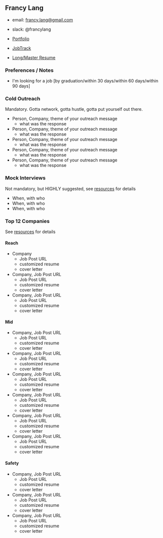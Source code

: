 ## Francy Lang

* email: francy.lang@gmail.com
* slack: @francylang

* [Portfolio](https://www.turing.io/alumni/your-portfolio)
* [JobTrack](https://jobtrack.io/a/account/job-seekers/your-id-here/show)
* [Long/Master Resume](https://google.drive.etc)


### Preferences / Notes

* I'm looking for a job [by graduation/within 30 days/within 60 days/within 90 days]


### Cold Outreach

Mandatory. Gotta network, gotta hustle, gotta put yourself out there.

- Person, Company, theme of your outreach message
  - what was the response
- Person, Company, theme of your outreach message
  - what was the response
- Person, Company, theme of your outreach message
  - what was the response
- Person, Company, theme of your outreach message
  - what was the response
- Person, Company, theme of your outreach message
  - what was the response


### Mock Interviews

Not mandatory, but HIGHLY suggested, see [resources](../resources.md) for details

- When, with who
- When, with who
- When, with who


### Top 12 Companies

See [resources](../resources.md) for details

#### Reach

- Company
  - Job Post URL
  - customized resume
  - cover letter
- Company, Job Post URL
  - Job Post URL
  - customized resume
  - cover letter
- Company, Job Post URL
  - Job Post URL
  - customized resume
  - cover letter

#### Mid

- Company, Job Post URL
  - Job Post URL
  - customized resume
  - cover letter
- Company, Job Post URL
  - Job Post URL
  - customized resume
  - cover letter
- Company, Job Post URL
  - Job Post URL
  - customized resume
  - cover letter
- Company, Job Post URL
  - Job Post URL
  - customized resume
  - cover letter
- Company, Job Post URL
  - Job Post URL
  - customized resume
  - cover letter
- Company, Job Post URL
  - Job Post URL
  - customized resume
  - cover letter

#### Safety

- Company, Job Post URL
  - Job Post URL
  - customized resume
  - cover letter
- Company, Job Post URL
  - Job Post URL
  - customized resume
  - cover letter
- Company, Job Post URL
  - Job Post URL
  - customized resume
  - cover letter
